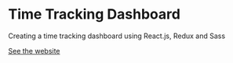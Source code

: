 # Time Tracking Dashboard

Creating a time tracking dashboard using React.js, Redux and Sass

[See the website](https://cthulhuscode.github.io/react-time-tracking-dashboard)
